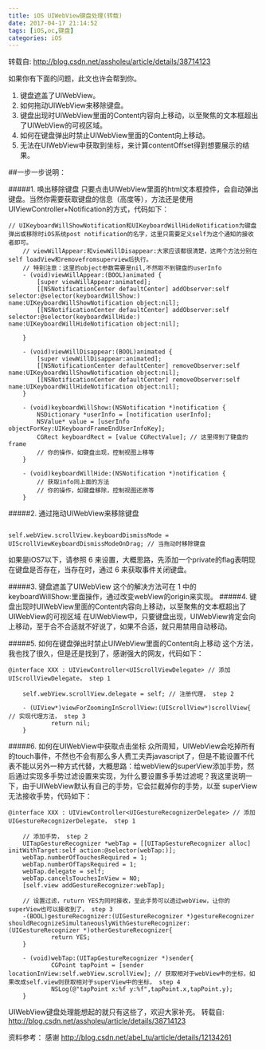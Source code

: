 ```yaml
---
title: iOS UIWebView键盘处理(转载)
date: 2017-04-17 21:14:52
tags: [iOS,oc,键盘]
categories: iOS
---
```

转载自:
http://blog.csdn.net/assholeu/article/details/38714123

如果你有下面的问题，此文也许会帮到你。

1. 键盘遮盖了UIWebView。
2. 如何拖动UIWebView来移除键盘。
3. 键盘出现时UIWebView里面的Content内容向上移动，以至聚焦的文本框超出了UIWebView的可视区域。
4. 如何在键盘弹出时禁止UIWebView里面的Content向上移动。
5. 无法在UIWebView中获取到坐标，来计算contentOffset得到想要展示的结果。

<!-- more -->

##一步一步说明：

#####1.  唤出移除键盘
只要点击UIWebView里面的html文本框控件，会自动弹出键盘。当然你需要获取键盘的信息（高度等），方法还是使用UIViewController+Notification的方式，代码如下：
```
// UIKeyboardWillShowNotification和UIKeyboardWillHideNotification为键盘弹出或移除时iOS系统post notification的名字，这里只需要定义self为这个通知的接收者即可。  
    // viewWillAppear:和viewWillDisappear:大家应该都很清楚，这两个方法分别在self loadView和removefromsuperview后执行。  
    // 特别注意：这里的object参数需要是nil,不然取不到键盘的userInfo  
    - (void)viewWillAppear:(BOOL)animated {  
        [super viewWillAppear:animated];  
        [[NSNotificationCenter defaultCenter] addObserver:self selector:@selector(keyboardWillShow:) name:UIKeyboardWillShowNotification object:nil];  
        [[NSNotificationCenter defaultCenter] addObserver:self selector:@selector(keyboardWillHide:) name:UIKeyboardWillHideNotification object:nil];  

    }  

    - (void)viewWillDisappear:(BOOL)animated {  
        [super viewWillDisappear:animated];  
        [[NSNotificationCenter defaultCenter] removeObserver:self name:UIKeyboardWillShowNotification object:nil];  
        [[NSNotificationCenter defaultCenter] removeObserver:self name:UIKeyboardWillHideNotification object:nil];  
    }  

    - (void)keyboardWillShow:(NSNotification *)notification {  
        NSDictionary *userInfo = [notification userInfo];  
        NSValue* value = [userInfo objectForKey:UIKeyboardFrameEndUserInfoKey];  
        CGRect keyboardRect = [value CGRectValue]; // 这里得到了键盘的frame  
        // 你的操作，如键盘出现，控制视图上移等  
    }  

    - (void)keyboardWillHide:(NSNotification *)notification {  
        // 获取info同上面的方法  
        // 你的操作，如键盘移除，控制视图还原等  
    }  
```

#####2. 通过拖动UIWebView来移除键盘

```

self.webView.scrollView.keyboardDismissMode = UIScrollViewKeyboardDismissModeOnDrag; // 当拖动时移除键盘  

```
如果是iOS7以下，请参照 6 来设置，大概思路，先添加一个private的flag表明现在键盘是否存在，当存在时，通过 6 来获取事件关闭键盘。

#####3. 键盘遮盖了UIWebView
这个的解决方法可在 1 中的keyboardWillShow:里面操作，通过改变webView的origin来实现。
#####4. 键盘出现时UIWebView里面的Content内容向上移动，以至聚焦的文本框超出了UIWebView的可视区域
在UIWebView中，只要键盘出现，UIWebView肯定会向上移动，至于合不合适就不好说了，如果不合适，就只用禁用自动移动。

#####5. 如何在键盘弹出时禁止UIWebView里面的Content向上移动
这个方法，我也找了很久，但是还是找到了，感谢强大的网友，代码如下：
```
@interface XXX : UIViewController<UIScrollViewDelegate> // 添加UIScrollViewDelegate， step 1  

    self.webView.scrollView.delegate = self; // 注册代理， step 2  

    - (UIView*)viewForZoomingInScrollView:(UIScrollView*)scrollView{ // 实现代理方法， step 3  
            return nil;  
    }
```

#####6. 如何在UIWebView中获取点击坐标
众所周知，UIWebView会吃掉所有的touch事件，不然也不会有那么多人费工夫弄javascript了，但是不能设置不代表不能以另外一种方式代替，大概思路：给webView的superView添加手势，然后通过实现多手势过滤设置来实现，为什么要设置多手势过滤呢？我这里说明一下，由于UIWebView默认有自己的手势，它会拦截掉你的手势，以至 superView无法接收手势，代码如下：

```
@interface XXX : UIViewController<UIGestureRecognizerDelegate> // 添加UIGestureRecognizerDelegate， step 1  

    // 添加手势， step 2  
    UITapGestureRecognizer *webTap = [[UITapGestureRecognizer alloc] initWithTarget:self action:@selector(webTap:)];  
    webTap.numberOfTouchesRequired = 1;  
    webTap.numberOfTapsRequired = 1;  
    webTap.delegate = self;  
    webTap.cancelsTouchesInView = NO;  
    [self.view addGestureRecognizer:webTap];  

    // 设置过滤，ruturn YES为同时接收，至此手势可以透过webView，让你的superView也可以接收到了， step 3  
    -(BOOL)gestureRecognizer:(UIGestureRecognizer *)gestureRecognizer shouldRecognizeSimultaneouslyWithGestureRecognizer:(UIGestureRecognizer *)otherGestureRecognizer{  
            return YES;  
    }  

    - (void)webTap:(UITapGestureRecognizer *)sender{  
            CGPoint tapPoint = [sender locationInView:self.webView.scrollView]; // 获取相对于webView中的坐标，如果改成self.view则获取相对于superView中的坐标， step 4  
            NSLog(@"tapPoint x:%f y:%f",tapPoint.x,tapPoint.y);  
    }  
```

UIWebView键盘处理能想起的就只有这些了，欢迎大家补充。
转载自:
http://blog.csdn.net/assholeu/article/details/38714123

资料参考：
感谢 http://blog.csdn.net/abel_tu/article/details/12134261

